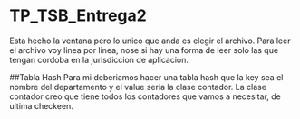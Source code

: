 # TP_TSB_Entrega2

Esta hecho la ventana pero lo unico que anda es elegir el archivo.
Para leer el archivo voy linea por linea, nose si hay una forma de leer solo las que tengan cordoba en la jurisdiccion de aplicacion.

##Tabla Hash
Para mi deberiamos hacer una tabla hash que la key sea el nombre del departamento y el value seria la clase contador.
La clase contador creo que tiene todos los contadores que vamos a necesitar, de ultima checkeen.
